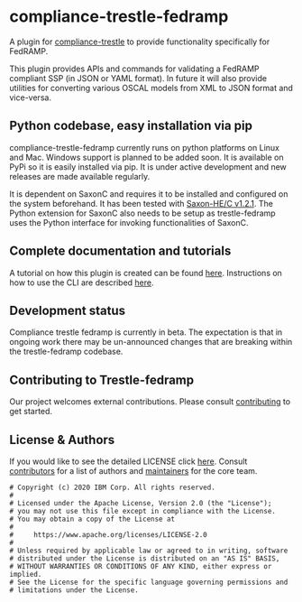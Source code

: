 # compliance-trestle-fedramp

A plugin for [compliance-trestle](https://github.com/IBM/compliance-trestle) to provide functionality specifically for FedRAMP.

This plugin provides APIs and commands for validating a FedRAMP compliant SSP (in JSON or YAML format). In future it will also provide utilities for converting various OSCAL models from XML to JSON format and vice-versa.

## Python codebase, easy installation via pip

compliance-trestle-fedramp currently runs on  python platforms on Linux and Mac. Windows support is planned to be added soon. It is available on PyPi so it is easily installed via pip.  It is under active development and new releases are made available regularly.

It is dependent on SaxonC and requires it to be installed and configured on the system beforehand. It has been tested with [Saxon-HE/C v1.2.1](https://www.saxonica.com/saxon-c/index.xml). The Python extension for SaxonC also needs to be setup as trestle-fedramp uses the Python interface for invoking functionalities of SaxonC.

## Complete documentation and tutorials

A tutorial on how this plugin is created can be found [here](https://ibm.github.io/compliance-trestle/contributing/plugins). Instructions on how to use the CLI are described [here](https://ibm.github.io/compliance-trestle/plugins/compliance-trestle-fedramp).

## Development status

Compliance trestle fedramp is currently in beta. The expectation is that in ongoing work there may be un-announced changes that are breaking within the trestle-fedramp codebase.

## Contributing to Trestle-fedramp

Our project welcomes external contributions. Please consult [contributing](CONTRIBUTING.md) to get started.

## License & Authors

If you would like to see the detailed LICENSE click [here](LICENSE).
Consult [contributors](https://github.com/IBM/compliance-trestle-fedramp/graphs/contributors) for a list of authors and [maintainers](MAINTAINERS.md) for the core team.

```text
# Copyright (c) 2020 IBM Corp. All rights reserved.
#
# Licensed under the Apache License, Version 2.0 (the "License");
# you may not use this file except in compliance with the License.
# You may obtain a copy of the License at
#
#     https://www.apache.org/licenses/LICENSE-2.0
#
# Unless required by applicable law or agreed to in writing, software
# distributed under the License is distributed on an "AS IS" BASIS,
# WITHOUT WARRANTIES OR CONDITIONS OF ANY KIND, either express or implied.
# See the License for the specific language governing permissions and
# limitations under the License.

```
